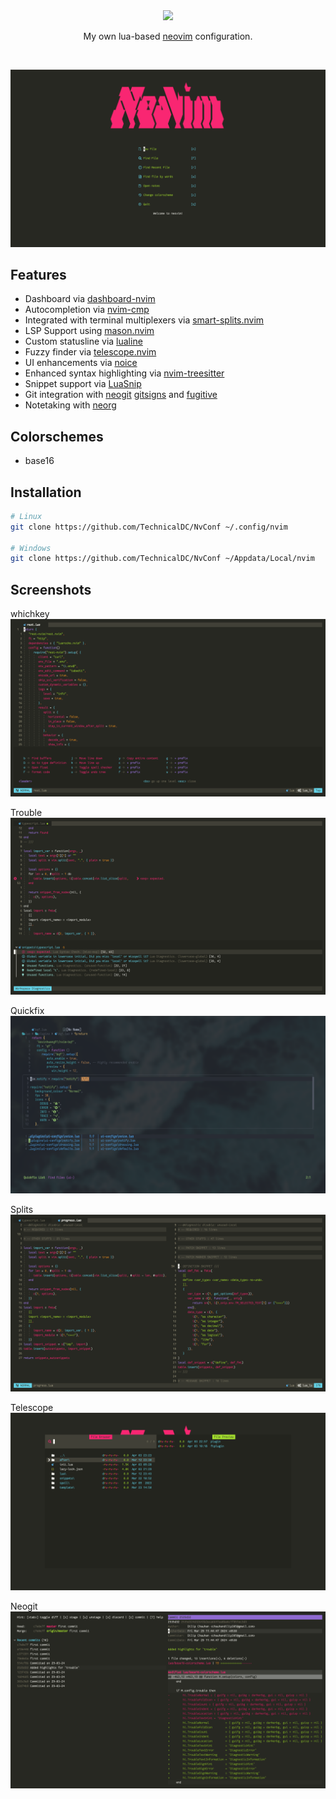 <div class="class" align="center">
	<image class="banner" src="images/banner.png" style="width:400px;height:auto;">

My own lua-based [neovim](https://neovim.org/) configuration.
</div>
<br>

![home](https://github.com/TechnicalDC/NvConf/blob/main/images/dashboard.png)

## Features

* Dashboard via [dashboard-nvim](https://github.com/nvimdev/dashboard-nvim)
* Autocompletion via [nvim-cmp](https://github.com/hrsh7th/nvim-cmp)
* Integrated with terminal multiplexers via [smart-splits.nvim ](https://github.com/mrjones2014/smart-splits.nvim)
* LSP Support using [mason.nvim](https://github.com/williamboman/mason.nvim)
* Custom statusline via [lualine](https://github.com/nvim-lualine/lualine.nvim)
* Fuzzy finder via [telescope.nvim](https://github.com/nvim-telescope/telescope.nvim)
* UI enhancements via [noice](https://github.com/folke/noice.nvim)
* Enhanced syntax highlighting via [nvim-treesitter](https://github.com/tree-sitter/tree-sitter)
* Snippet support via [LuaSnip](https://github.com/L3MON4D3/LuaSnip)
* Git integration with [neogit](https://github.com/NeogitOrg/neogit) [gitsigns](https://github.com/lewis6991/gitsigns.nvim) and [fugitive](https://github.com/tpope/vim-fugitive)
* Notetaking with [neorg](https://github.com/nvim-neorg/neorg)

## Colorschemes

* base16
  
## Installation
```bash
# Linux
git clone https://github.com/TechnicalDC/NvConf ~/.config/nvim

# Windows
git clone https://github.com/TechnicalDC/NvConf ~/Appdata/Local/nvim
```

## Screenshots

whichkey
![whichkey](https://github.com/TechnicalDC/NvConf/blob/main/images/whichkey.png)

Trouble
![trouble](https://github.com/TechnicalDC/NvConf/blob/main/images/trouble.png)

Quickfix
![quickfix](https://github.com/TechnicalDC/NvConf/blob/main/images/quickfix.png)

Splits
![splits](https://github.com/TechnicalDC/NvConf/blob/main/images/splits.png)

Telescope
![telescope](https://github.com/TechnicalDC/NvConf/blob/main/images/telescope.png)

Neogit
![neogit](https://github.com/TechnicalDC/NvConf/blob/main/images/neogit.png)


